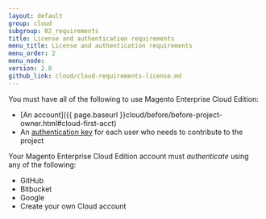 ```yaml
---
layout: default
group: cloud
subgroup: 02_requirements
title: License and authentication requirements
menu_title: License and authentication requirements
menu_order: 2
menu_node: 
version: 2.0
github_link: cloud/cloud-requirements-license.md
---
```


You must have all of the following to use Magento Enterprise Cloud Edition:

*	[An account]({{ page.baseurl }}cloud/before/before-project-owner.html#cloud-first-acct)
*	An [authentication key]({{page.baseurl}}cloud/before/before-project-owner.html#cloud-owner-keys) for each user who needs to contribute to the project

Your Magento Enterprise Cloud Edition account must *authenticate* using any of the following:

*	GitHub
*	Bitbucket
*	Google
*	Create your own Cloud account